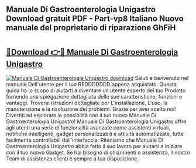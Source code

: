 ## Manuale Di Gastroenterologia Unigastro Download gratuit PDF - Part-vp8 Italiano Nuovo manuale del proprietario di riparazione GhFiH

# <h2><a href="http://df9lkug.blite.top/?on=Manuale+Di+Gastroenterologia+Unigastro">🔗Download 👉🔴 Manuale Di Gastroenterologia Unigastro</a></h2>

[![Manuale Di Gastroenterologia Unigastro download](https://i.imgur.com/lujVjoI.png)](http://df9lkug.blite.top/?on=Manuale+Di+Gastroenterologia+Unigastro)
Saluti e benvenuto nel manuale Dell'utente per il tuo REDDDDDDD appena acquistato. Questa guida ha lo scopo di aiutarti a diventare un utente esperto del tuo Prodotto fornendo una spiegazione dettagliata delle sue caratteristiche, funzioni e vantaggi. Troverai istruzioni dettagliate per L'installazione, L'uso, la manutenzione e la risoluzione dei problemi. Grazie per aver scelto noi! Divertiti ad esplorare le possibilità con il tuo nuovo Manuale Di Gastroenterologia Unigastro! Manuale Di Gastroenterologia Unigastro offre agli utenti una serie di funzionalità avanzate come assistenti virtuali, notifiche intelligenti, gadget personalizzabili e attività automatizzate, tutte facilmente controllabili dall'interfaccia. Riteniamo che Manuale Di Gastroenterologia Unigastro abbia fatto il suo lavoro per aiutarti a iniziare con il tuo nuovo Gadget. Se hai bisogno di chiarimenti o assistenza, il nostro Team di assistenza clienti è sempre a tua disposizione.
